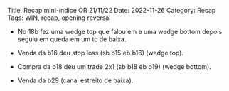 Title: Recap mini-índice OR 21/11/22
Date: 2022-11-26
Category: Recap
Tags: WIN, recap, opening reversal

* No 18b fez uma wedge top que falou em e uma wedge bottom
depois seguiu em queda em um tc de baixa.

* Venda da b16 deu stop loss (sb b15 eb b16) (wedge top).
 
* Compra da b18 deu um trade 2x1 (sb b18 eb b19) (wedge bottom).

* Venda da b29  (canal estreito de baixa).


